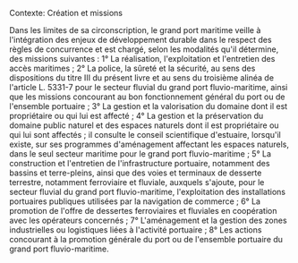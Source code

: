 Contexte: Création et missions

Dans les limites de sa circonscription, le grand port maritime veille à l'intégration des enjeux de développement durable dans le respect des règles de concurrence et est chargé, selon les modalités qu'il détermine, des missions suivantes : 1° La réalisation, l'exploitation et l'entretien des accès maritimes ; 2° La police, la sûreté et la sécurité, au sens des dispositions du titre III du présent livre et au sens du troisième alinéa de l'article L. 5331-7 pour le secteur fluvial du grand port fluvio-maritime, ainsi que les missions concourant au bon fonctionnement général du port ou de l'ensemble portuaire ; 3° La gestion et la valorisation du domaine dont il est propriétaire ou qui lui est affecté ; 4° La gestion et la préservation du domaine public naturel et des espaces naturels dont il est propriétaire ou qui lui sont affectés ; il consulte le conseil scientifique d'estuaire, lorsqu'il existe, sur ses programmes d'aménagement affectant les espaces naturels, dans le seul secteur maritime pour le grand port fluvio-maritime ; 5° La construction et l'entretien de l'infrastructure portuaire, notamment des bassins et terre-pleins, ainsi que des voies et terminaux de desserte terrestre, notamment ferroviaire et fluviale, auxquels s'ajoute, pour le secteur fluvial du grand port fluvio-maritime, l'exploitation des installations portuaires publiques utilisées par la navigation de commerce ; 6° La promotion de l'offre de dessertes ferroviaires et fluviales en coopération avec les opérateurs concernés ; 7° L'aménagement et la gestion des zones industrielles ou logistiques liées à l'activité portuaire ; 8° Les actions concourant à la promotion générale du port ou de l'ensemble portuaire du grand port fluvio-maritime.